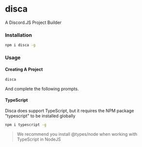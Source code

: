 # disca

A Discord.JS Project Builder

### Installation

```bash
npm i disca -g
```

### Usage

#### Creating A Project

```bash
disca
```

And complete the following prompts.

#### TypeScript

Disca does support TypeScript, but it requires the NPM package "typescript" to be installed globally

```bash
npm i typescript -g
```

> We recommend you install @types/node when working with TypeScript in NodeJS
